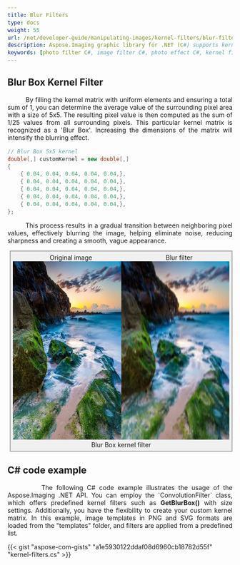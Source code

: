 ```yaml
---
title: Blur Filters
type: docs
weight: 55
url: /net/developer-guide/manipulating-images/kernel-filters/blur-filter/
description: Aspose.Imaging graphic library for .NET (C#) supports kernel filters such Blur as well as custom kernels.
keywords: [photo filter C#, image filter C#, photo effect C#, kernel filter, blur image, blur filter, blur box filter, kernel matrix, convolution operation, custom kernel filter]
---
```


## Blur Box Kernel Filter

<p align='justify'>
&nbsp;&nbsp;&nbsp;&nbsp;&nbsp;&nbsp;&nbsp;&nbsp;
By filling the kernel matrix with uniform elements and ensuring a total sum of 1, you can determine the average value of the surrounding pixel area with a size of 5x5. The resulting pixel value is then computed as the sum of 1/25 values from all surrounding pixels. This particular kernel matrix is recognized as a 'Blur Box'. Increasing the dimensions of the matrix will intensify the blurring effect.
</p>

```cs
// Blur Box 5x5 kernel
double[,] customKernel = new double[,]
{
    { 0.04, 0.04, 0.04, 0.04, 0.04,},
    { 0.04, 0.04, 0.04, 0.04, 0.04,},
    { 0.04, 0.04, 0.04, 0.04, 0.04,},
    { 0.04, 0.04, 0.04, 0.04, 0.04,},
    { 0.04, 0.04, 0.04, 0.04, 0.04,},
};
```
<p align='justify'>
&nbsp;&nbsp;&nbsp;&nbsp;&nbsp;&nbsp;&nbsp;&nbsp;
This process results in a gradual transition between neighboring pixel values, effectively blurring the image, helping eliminate noise, reducing sharpness and creating a smooth, vague appearance.
</p>

<style>
   .frame {
    border: 2px solid darkgray;
    padding: 5px;
    margin: 10px 0 5px 5px;
    background: #f0f0f0;
    align-items: center;
   }
   .marginauto {
    margin: 10px auto 20px;
    display: block;
   }
   .frame figcaption {
    margin: 0 auto;
    display: flex;
    flex-direction: row;
    justify-content: center;
   }
   .container {
    display: flex;
    flex-direction: row;
    align-items: center;
    justify-content: space-around;
   }
</style>

<figure class="frame">
<div class="container">
    <div>
        <figcaption>Original image</figcaption>
    </div>
    <div>
        <figcaption>Blur filter</figcaption>
    </div>
</div>
<div class="container">
    <div>
        <img src="../template-landscape.webp" alt="Original photo before emboss filter" width="640" height="400"/>
    </div>
    <div>
        <img src="./blur-box-5x5-kernel-filter.webp" alt="Blur Box 5x5 kernel filter" width="640" height="400"/>
    </div>
</div>
<figcaption>Blur Box kernel filter</figcaption>
</figure>

## C# code example

<p align='justify'>
&nbsp;&nbsp;&nbsp;&nbsp;&nbsp;&nbsp;&nbsp;&nbsp;
The following C# code example illustrates the usage of the Aspose.Imaging .NET API. You can employ the `ConvolutionFilter` class, which offers predefined kernel filters such as <strong>GetBlurBox()</strong> with size settings. Additionally, you have the flexibility to create your custom kernel matrix. In this example, image templates in PNG and SVG formats are loaded from the "templates" folder, and filters are applied from a predefined list.
</p>

{{< gist "aspose-com-gists" "a1e5930122ddaf08d6960cb18782d55f" "kernel-filters.cs" >}}
